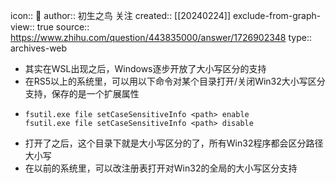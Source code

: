icon:: 💾
author:: 初生之鸟 关注
created:: [[20240224]]
exclude-from-graph-view:: true
source:: https://www.zhihu.com/question/443835000/answer/1726902348
type:: archives-web

- 其实在WSL出现之后，Windows逐步开放了大小写区分的支持
- 在RS5以上的系统里，可以用以下命令对某个目录打开/关闭Win32大小写区分支持，保存的是一个扩展属性
- ```shell
  fsutil.exe file setCaseSensitiveInfo <path> enable
  fsutil.exe file setCaseSensitiveInfo <path> disable
  ```
- 打开了之后，这个目录下就是大小写区分的了，所有Win32程序都会区分路径大小写
- 在以前的系统里，可以改注册表打开对Win32的全局的大小写区分支持